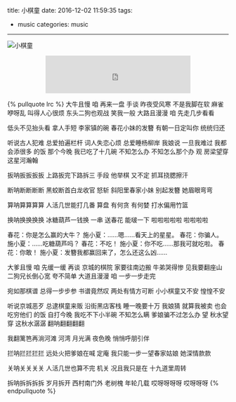 title: 小棋童
date: 2016-12-02 11:59:35
tags: 
- music
categories: music
---
![小棋童](https://tang-blog-1257996120.cos-website.ap-chengdu.myqcloud.com/xiaoqitong.jpg)

<!-- more -->

<div style="width: 330px;margin: 0 auto;">
<iframe frameborder="no" border="0" marginwidth="0" marginheight="0" width=330 height=86 src="http://music.163.com/outchain/player?type=2&id=409649814&auto=1&height=66"></iframe>
</div>

{% pullquote lrc %}
大牛且慢 咱 再来一盘 手谈
昨夜受风寒 不是我脚在软
麻雀咿呀乱 叫得人心很烦
东头二狗也观战 笑我一般
大路且漫漫 咱 先走几步看看

低头不见抬头看 拿人手短
李家镇的碗 春花小妹的发簪
有朝一日定叫你 统统归还

听说古人犯难 总爱拍遍栏杆
词人失恋心烦 总爱睡杨柳岸
我娘说 一旦我难过 我都会添很多 的饭
那个今晚 我已吃了十几碗
不知怎么办 不知怎么那个办
观 房梁望穿 这星河瀚翰

扳呐扳扳扳扳
上路扳完下路拆三 手段
他举棋 又不定
抓耳挠腮擦汗

断呐断断断断
黑蛟断首白龙收官 怒斩
斜阳里春家小妹 别起发簪
她眉眼弯弯

算呐算算算算
人活几世能打几番 算盘
有何贪 有何婪
打水偏用竹篮

换呐换换换换
冰糖葫芦一钱换 一串
送春花 能啵一下 啦啦啦啦啦
啦啦啦啦

春花：你是怎么赢的大牛？
施小夏：……嗯……看天上的星星。
春花：你骗人。
施小夏：……吃糖葫芦吗？
春花：不吃！
施小夏：你不吃……那我可就吃啦。
春花：你敢！
施小夏：发簪我都赢回来了，怎么还这么凶……

大爹且慢 咱 先缓一缓 再谈
京城的棋院 家要往南边搬
牛弟哭得惨 见我要翻座山
二狗兄长倒心宽 夸不简单
大道且漫漫 咱 一步一步走完

宛如那棋谱 总得一步步参
书谱竟然叹 两处有情方可断
小小棋童又不安 惶惶不安

听说京城恶歹 总逮棋童来贩
沿街黑店客栈 睡一晚要十万
我娘猜 就算我被卖 也会吃穷他们 的饭
自打今晚 我吃不下小半碗
不知怎么瞒 爹娘骗不过怎么办
望 秋水望穿 这秋水潺潺
翻呐翻翻翻翻

我翻篱笆再淌河滩 河湾
月光满 夜色晚
悄悄呼朋引伴

拦呐拦拦拦拦
远处火把爹娘在喊 定庵
我只能一步一望春家姑娘
她深情款款

关呐关关关关
人活几世也算不完 机关
况且我只是在
十九道里周转

拆呐拆拆拆拆
岁月拆开 西村南门外
老树槐 年轮几载 哎呀呀呀呀
哎呀呀呀
{% endpullquote %}